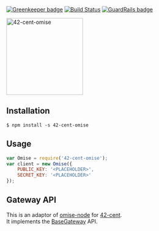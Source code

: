 [![Greenkeeper badge](https://badges.greenkeeper.io/continuous-software/42-cent-omise.svg)](https://greenkeeper.io/) [![Build Status](https://travis-ci.org/continuous-software/42-cent-omise.svg?branch=master)](https://travis-ci.org/continuous-software/42-cent-omise) [![GuardRails badge](https://badges.production.guardrails.io/continuous-software/42-cent-omise.svg)](https://www.guardrails.io)

<img src="https://image.ibb.co/cjCoCy/omise_logo.jpg" alt="42-cent-omise" height="200"/>

## Installation ##


    $ npm install -s 42-cent-omise

## Usage

```javascript
var Omise = require('42-cent-omise');
var client = new Omise({
    PUBLIC_KEY: '<PLACEHOLDER>',
    SECRET_KEY: '<PLACEHOLDER>'
});
```

## Gateway API

This is an adaptor of [omise-node](https://github.com/omise/omise-node) for [42-cent](https://github.com/continuous-software/42-cent).  
It implements the [BaseGateway](https://github.com/continuous-software/42-cent-base) API.
